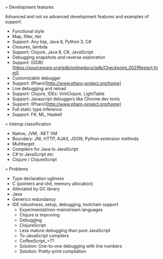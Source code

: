
= Development features

Advanced and not so advanced development features and examples of support.

 - Functional style
  - Map, filter, iter
   - Support: Any lisp, Java 8, Python 3, C#
 - Closures, lambda
  - Support: Clojure, Java 8, C#, JavaScript
 - Debugging snapshots and reverse exploration
  - Support: (GDB)[https://sourceware.org/gdb/onlinedocs/gdb/Checkpoint_002fRestart.html]
 - Customizable debugger
  - Support: (Pharo)[http://www.pharo-project.org/home]
 - Live debugging and reload
  - Support: Clojure, IDEs: VimClojure, LightTable
  - Support: Javascript debuggers like Chrome dev tools
  - Support: (Pharo)[http://www.pharo-project.org/home]
 - Full static type inference
  - Support: F#, ML, Haskell
 
= Interop classification

 - Native, JVM, .NET VM
 - Boundary: JNI, HTTP, AJAX, JSON, Python extension methods
 - Multitarget:
  - Compilers for Java to JavaScript
  - C# to JavaScript etc
  - Clojure / ClojureScript
  
= Problems
 - Type declaration ugliness
  - C (pointers and shit, memory allocation)
   - Alleviated by GC library
  - Java
   - Generics redundancy
 - IDE robustness, setup, debugging, toolchain support
   - Experimental/non-mainstream languages
   - Clojure is improving
    - Debugging
   - ClojureScript
    - Less mature debugging than pure JavaScript
   - To-JavaScript compilers
    - CoffeeScript_=??
    - Solution: One-to-one debugging with line numbers
    - Solution: Pretty-print compilation
    
